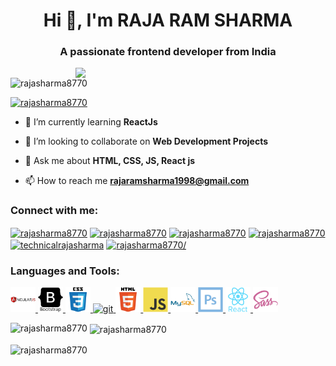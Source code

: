 <h1 align="center">Hi 👋, I'm RAJA RAM SHARMA</h1>
<h3 align="center">A passionate frontend developer from India</h3>
<img align="right" width='400' src="https://global-uploads.webflow.com/5e2d970a86f417102b21abd2/63d38ff86b40d6d019165f73_How%20to%20become%20a%20front%20end%20developer.svg"/>

<p align="left"> <img src="https://komarev.com/ghpvc/?username=rajasharma8770&label=Profile%20views&color=0e75b6&style=flat" alt="rajasharma8770" /> </p>

<p align="left"> <a href="https://twitter.com/rajasharma8770" target="_blank"><img src="https://img.shields.io/twitter/follow/rajasharma8770?logo=twitter&style=for-the-badge" alt="rajasharma8770" /></a> </p>

- 🌱 I’m currently learning **ReactJs**

- 👯 I’m looking to collaborate on **Web Development Projects**

- 💬 Ask me about **HTML, CSS, JS, React js**

- 📫 How to reach me **rajaramsharma1998@gmail.com**

<h3 align="left">Connect with me:</h3>
<p align="left">
<a href="https://twitter.com/rajasharma8770" target="_blank" ><img align="center" src="https://raw.githubusercontent.com/rahuldkjain/github-profile-readme-generator/master/src/images/icons/Social/twitter.svg" alt="rajasharma8770" height="30" width="40" /></a>
<a href="https://linkedin.com/in/rajasharma8770" target="_blank"><img align="center" src="https://raw.githubusercontent.com/rahuldkjain/github-profile-readme-generator/master/src/images/icons/Social/linked-in-alt.svg" alt="rajasharma8770" height="30" width="40" /></a>
<a href="https://fb.com/rajasharma8770" target="_blank"><img align="center" src="https://raw.githubusercontent.com/rahuldkjain/github-profile-readme-generator/master/src/images/icons/Social/facebook.svg" alt="rajasharma8770" height="30" width="40" /></a>
<a href="https://instagram.com/rajasharma8770" target="_blank"><img align="center" src="https://raw.githubusercontent.com/rahuldkjain/github-profile-readme-generator/master/src/images/icons/Social/instagram.svg" alt="rajasharma8770" height="30" width="40" /></a>
<a href="https://www.youtube.com/c/technicalrajasharma" target="_blank"><img align="center" src="https://raw.githubusercontent.com/rahuldkjain/github-profile-readme-generator/master/src/images/icons/Social/youtube.svg" alt="technicalrajasharma" height="30" width="40" /></a>
<a href="https://www.leetcode.com/rajasharma8770/" target="_blank"><img align="center" src="https://raw.githubusercontent.com/rahuldkjain/github-profile-readme-generator/master/src/images/icons/Social/leet-code.svg" alt="rajasharma8770/" height="30" width="40" /></a>
</p>

<h3 align="left">Languages and Tools:</h3>
<p align="left"> <a href="https://angular.io" target="_blank" rel="noreferrer"> <img src="https://raw.githubusercontent.com/devicons/devicon/master/icons/angularjs/angularjs-original-wordmark.svg" alt="angularjs" width="40" height="40"/> </a> <a href="https://getbootstrap.com" target="_blank" rel="noreferrer"> <img src="https://raw.githubusercontent.com/devicons/devicon/master/icons/bootstrap/bootstrap-plain-wordmark.svg" alt="bootstrap" width="40" height="40"/> </a> <a href="https://www.w3schools.com/css/" target="_blank" rel="noreferrer"> <img src="https://raw.githubusercontent.com/devicons/devicon/master/icons/css3/css3-original-wordmark.svg" alt="css3" width="40" height="40"/> </a> <a href="https://git-scm.com/" target="_blank" rel="noreferrer"> <img src="https://www.vectorlogo.zone/logos/git-scm/git-scm-icon.svg" alt="git" width="40" height="40"/> </a> <a href="https://www.w3.org/html/" target="_blank" rel="noreferrer"> <img src="https://raw.githubusercontent.com/devicons/devicon/master/icons/html5/html5-original-wordmark.svg" alt="html5" width="40" height="40"/> </a> <a href="https://developer.mozilla.org/en-US/docs/Web/JavaScript" target="_blank" rel="noreferrer"> <img src="https://raw.githubusercontent.com/devicons/devicon/master/icons/javascript/javascript-original.svg" alt="javascript" width="40" height="40"/> </a> <a href="https://www.mysql.com/" target="_blank" rel="noreferrer"> <img src="https://raw.githubusercontent.com/devicons/devicon/master/icons/mysql/mysql-original-wordmark.svg" alt="mysql" width="40" height="40"/> </a> <a href="https://www.photoshop.com/en" target="_blank" rel="noreferrer"> <img src="https://raw.githubusercontent.com/devicons/devicon/master/icons/photoshop/photoshop-line.svg" alt="photoshop" width="40" height="40"/> </a> <a href="https://reactjs.org/" target="_blank" rel="noreferrer"> <img src="https://raw.githubusercontent.com/devicons/devicon/master/icons/react/react-original-wordmark.svg" alt="react" width="40" height="40"/> </a> <a href="https://sass-lang.com" target="_blank" rel="noreferrer"> <img src="https://raw.githubusercontent.com/devicons/devicon/master/icons/sass/sass-original.svg" alt="sass" width="40" height="40"/> </a> </p>

<p><img align="left" src="https://github-readme-stats.vercel.app/api/top-langs?username=rajasharma8770&show_icons=true&locale=en&layout=compact" alt="rajasharma8770" /></p>

<p>&nbsp;<img align="center" src="https://github-readme-stats.vercel.app/api?username=rajasharma8770&show_icons=true&locale=en" alt="rajasharma8770" /></p>

<p><img align="center" src="https://github-readme-streak-stats.herokuapp.com/?user=rajasharma8770&" alt="rajasharma8770" /></p>
